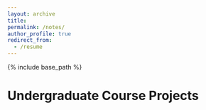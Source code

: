 ```yaml
---
layout: archive
title:
permalink: /notes/
author_profile: true
redirect_from:
  - /resume
---
```


{% include base_path %}

# Undergraduate Course Projects


